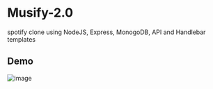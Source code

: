 # Musify-2.0
spotify clone using NodeJS, Express, MonogoDB, API and Handlebar templates
## Demo

![image](https://user-images.githubusercontent.com/75971776/190211163-d6cbe7bf-d6e9-48b0-ae6c-d5819509ec59.png)
